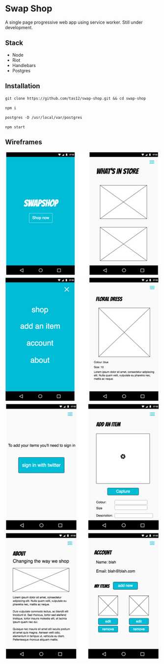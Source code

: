 # Swap Shop

A single page progressive web app using service worker. Still under development.

## Stack

+ Node
+ Riot
+ Handlebars
+ Postgres

## Installation

`git clone https://github.com/tas12/swap-shop.git && cd swap-shop`

`npm i`

`postgres -D /usr/local/var/postgres`

`npm start`


## Wireframes

![](wireframes/wireframes-1.png)
![](wireframes/wireframes-2.png)
![](wireframes/wireframes-3.png)
![](wireframes/wireframes-4.png)
